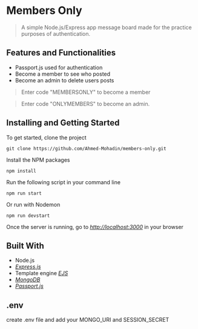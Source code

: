 # Members Only

> A simple Node.js/Express app message board made for the practice purposes of authentication.

## Features and Functionalities

- Passport.js used for authentication
- Become a member to see who posted
- Become an admin to delete users posts

> Enter code "MEMBERSONLY" to become a member

> Enter code "ONLYMEMBERS" to become an admin.

## Installing and Getting Started

To get started, clone the project

```
git clone https://github.com/Ahmed-Mohadin/members-only.git
```

Install the NPM packages

```
npm install
```

Run the following script in your command line

```
npm run start
```

Or run with Nodemon

```
npm run devstart
```

Once the server is running, go to [_http://localhost:3000_](http://localhost:3000) in your browser

## Built With

- Node.js
- [_Express.js_](https://expressjs.com)
- Template engine [_EJS_](https://ejs.co)
- [_MongoDB_](https://www.mongodb.com/)
- [_Passport.js_](http://www.passportjs.org/)

## .env

create .env file and add your MONGO_URI and SESSION_SECRET
